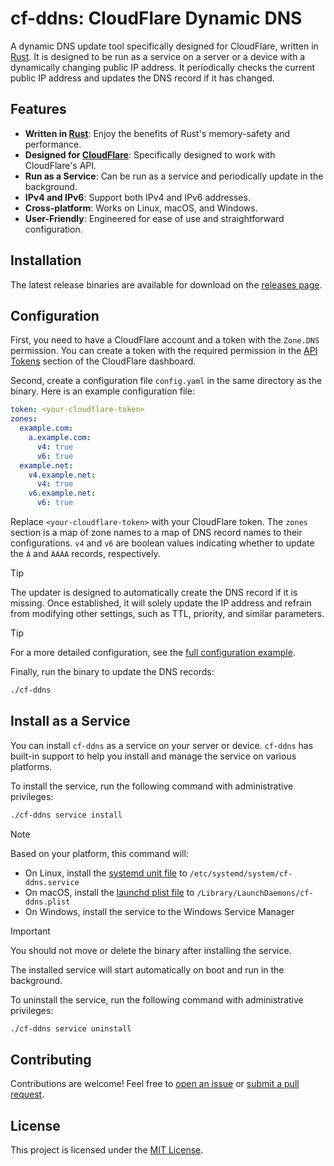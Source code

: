 # cf-ddns: CloudFlare Dynamic DNS

A dynamic DNS update tool specifically designed for CloudFlare, written in [Rust].
It is designed to be run as a
service on a server or a device with a dynamically changing public IP address.
It periodically checks the current public IP address and updates
the DNS record if it has changed.

[Rust]: https://www.rust-lang.org/

[CloudFlare]: https://www.cloudflare.com/

## Features

- **Written in [Rust]**: Enjoy the benefits of Rust's memory-safety and performance.
- **Designed for [CloudFlare]**: Specifically designed to work with CloudFlare's API.
- **Run as a Service**: Can be run as a service and periodically update in the background.
- **IPv4 and IPv6**: Support both IPv4 and IPv6 addresses.
- **Cross-platform**: Works on Linux, macOS, and Windows.
- **User-Friendly**: Engineered for ease of use and straightforward configuration.

## Installation

The latest release binaries are available for download on the [releases page].

[releases page]: https://github.com/unlimitedsola/cf-ddns/releases/latest

## Configuration

First, you need to have a CloudFlare account and a token with the `Zone.DNS` permission.
You can create a token with the required permission in the [API Tokens] section of the CloudFlare dashboard.

[API Tokens]: https://dash.cloudflare.com/profile/api-tokens

Second, create a configuration file `config.yaml` in the same directory as the binary. Here is an example configuration
file:

```yaml
token: <your-cloudflare-token>
zones:
  example.com:
    a.example.com:
      v4: true
      v6: true
  example.net:
    v4.example.net:
      v4: true
    v6.example.net:
      v6: true
```

Replace `<your-cloudflare-token>` with your CloudFlare token.
The `zones` section is a map of zone names to a map of DNS
record names to their configurations.
`v4` and `v6` are boolean values indicating whether to update the `A` and `AAAA` records, respectively.

> [!TIP]
> The updater is designed to automatically create the DNS record if it is missing.
> Once established, it will solely update the IP address and refrain from
> modifying other settings, such as TTL, priority, and similar parameters.

> [!TIP]
> For a more detailed configuration, see the [full configuration example].

[full configuration example]: ./config.example.yaml

Finally, run the binary to update the DNS records:

```sh
./cf-ddns
```

## Install as a Service

You can install `cf-ddns` as a service on your server or device.
`cf-ddns` has built-in support to help you install and manage the service on various platforms.

To install the service, run the following command with administrative privileges:

```sh
./cf-ddns service install
```

> [!NOTE]
> Based on your platform, this command will:
> - On Linux, install the [systemd unit file] to `/etc/systemd/system/cf-ddns.service`
> - On macOS, install the [launchd plist file] to `/Library/LaunchDaemons/cf-ddns.plist`
> - On Windows, install the service to the Windows Service Manager

[systemd unit file]: ./src/service/linux/systemd.service

[launchd plist file]: ./src/service/macos/launchd.plist

> [!IMPORTANT]
> You should not move or delete the binary after installing the service.

The installed service will start automatically on boot and run in the background.

To uninstall the service, run the following command with administrative privileges:

```sh
./cf-ddns service uninstall
```

## Contributing

Contributions are welcome! Feel free to [open an issue] or [submit a pull request].

[open an issue]: https://github.com/unlimitedsola/cf-ddns/issues

[submit a pull request]: https://github.com/unlimitedsola/cf-ddns/pulls

## License

This project is licensed under the [MIT License](./LICENSE).
